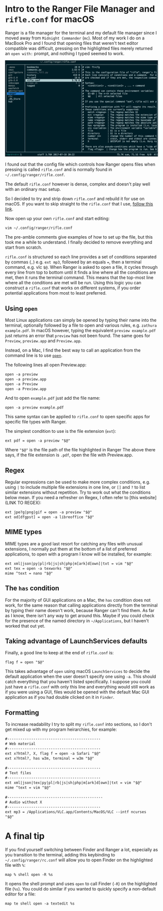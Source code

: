 # Intro to the Ranger File Manager and `rifle.conf` for macOS

Ranger is a file manager for the terminal and my default file manager since I moved away from `Midnight Commander` (`mc`). Most of my work I do on a MacBook Pro and I found that opening files that weren't text editor compatible was difficult, pressing <Enter> on the highlighted files merely returned an `open with:` prompt, and nothing I typed seemed to work.

![](img/ranger_scrot.png)

I found out that the config file which controls how Ranger opens files when pressing <Enter> is called `rifle.conf` and is normally found in `~/.config/ranger/rifle.conf`.

The default `rifle.conf` however is dense, complex and doesn't play well with an ordinary mac setup.

So I decided to try and strip down `rifle.conf` and rebuild it for use on macOS. If you want to skip straight to the `rifle.conf` that I use, [follow this link](files/rifle.conf).

Now open up your own `rifle.conf` and start editing:

```shell-script
vim ~/.config/ranger/rifle.conf
```

The pre-amble comments give examples of how to set up the file, but this took me a while to understand. I finally decided to remove everything and start from scratch.

`rifle.conf` is structured so each line provides a set of conditions separated by commas (`,`) e.g. `ext mp3`, followed by an equals `=`, then a terminal command, e.g. vlc `$@`. When Ranger is asked to open a file, it cycles through every line from top to bottom until it finds a line where all the conditions are met, then it runs the terminal command. This means that the top-most line where all the conditions are met will be run. Using this logic you can construct a `rifle.conf` that works on different systems, if you order potential applications from most to least preferred.

## Using `open`

Most Linux applications can simply be opened by typing their name into the terminal, optionally followed by a file to open and various rules, e.g. `zathura example.pdf`. In macOS however, typing the equivalent `preview example.pdf` just returns an error that `preview` has not been found. The same goes for `Preview`, `preview.app` and `Preview.app`.

Instead, on a Mac, I find the best way to call an application from the command line is to use [`open`](https://developer.apple.com/legacy/library/documentation/Darwin/Reference/ManPages/man1/open.1.html).

The following lines all open Preview.app:

```shell-script
open -a preview
open -a preview.app
open -a Preview
open -a Preview.app
```

And to open `example.pdf` just add the file name:

```shell-script
open -a preview example.pdf
```

This same syntax can be applied to `rifle.conf` to open specific apps for specific file types with Ranger.

The simplest condition to use is the file extension (`ext`):

```shell-script
ext pdf = open -a preview "$@"
```

Where `"$@"` is the file path of the file highlighted in Ranger The above there says, if the file extension is `.pdf`, open the file with Preview.app.

## Regex

Regular expressions can be used to make more complex conditions, e.g. using `|` to include multiple file extensions in one line, or `[]` and `?` to list similar extensions without repetition. Try to work out what the conditions below mean. If you need a refresher on Regex, I often refer to [this website](LINK TO REGEX):

```shell-script
ext jpe?g|png|gif = open -a preview "$@"
ext od[dfgpst] = open -a libreoffice "$@"
```

## MIME types

MIME types are a good last resort for catching any files with unusual extensions, I normally put them at the bottom of a list of preferred applications, to open with a program I know will be installed, for example:

```shell-script
ext xml|json|py|pl|rb|js|sh|php|m[ark]d[own]|txt = vim "$@" 
ext tex = open -a texworks "$@"
mime ^text = nano "$@"
```

## The `has` condition

For the majority of GUI applications on a Mac, the `has` condition does not work, for the same reason that calling applications directly from the terminal by typing their name doesn't work, because Ranger can't find them. As far as I know, there isn't any way to get around this. Maybe if you could check for the presence of the named directory in `~/Applications`, but I haven't worked that out yet.

## Taking advantage of LaunchServices defaults

Finally, a good line to keep at the end of `rifle.conf` is:

```shell-script
flag f = open "$@"
```

This takes advantage of `open` using macOS `LaunchServices` to decide the default application when the user doesn't specify one using `-a`. This should catch everything that you haven't listed specifically. I suppose you could just have a `rifle.conf` with only this line and everything would still work as if you were using a GUI, files would be opened with the default Mac GUI application as if you had double clicked on it in `Finder`.

## Formatting

To increase readability I try to split my `rifle.conf` into sections, so I don't get mixed up with my program heirarchies, for example:

```shell-script
#-------------------------------------------
# Web material
#-------------------------------------------
ext x?html?, X, flag f = open -a Safari "$@"
ext x?html?, has w3m, terminal = w3m "$@"

#-------------------------------------------
# Text files
#-------------------------------------------
ext xml|json|tex|py|pl|rb|js|sh|php|m[ark]d[own]|txt = vim "$@"
mime ^text = vim "$@"

#--------------------------------------------
# Audio without X
#-------------------------------------------
ext mp3 = /Applications/VLC.app/Contents/MacOS/VLC --intf ncurses  "$@"
```

# A final tip

If you find yourself switching between Finder and Ranger a lot, especially as you transition to the terminal, adding this keybinding to `~/.config/ranger/rc.conf` will allow you to open Finder on the highlighted file with `%`:

```shell-script
map % shell open -R %s
```

It opens the shell prompt and uses `open` to call Finder (`-R`) on the highlighted file (`%s`). You could do similar if you wanted to quickly specify a non-default editor for a file:

```shell-script
map te shell open -a textedit %s
```






